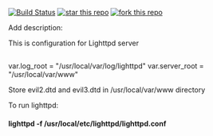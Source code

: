 [![Build Status](https://travis-ci.org/tsypuk/JavaSecurity.svg?branch=master)](https://travis-ci.org/tsypuk/JavaSecurity)
[![star this repo](http://githubbadges.com/star.svg?user=tsypuk&repo=javasecurity&style=default)](https://github.com/tsypuk/javasecurity)
[![fork this repo](http://githubbadges.com/fork.svg?user=tsypuk&repo=javasecurity&style=default)](https://github.com/tsypuk/javasecurity/fork)

Add description:


This is configuration for Lighttpd server
##
var.log_root    = "/usr/local/var/log/lighttpd"
var.server_root = "/usr/local/var/www"

Store evil2.dtd and evil3.dtd in /usr/local/var/www directory


To run lighttpd:

#### lighttpd -f /usr/local/etc/lighttpd/lighttpd.conf
